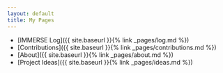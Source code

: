 ```yaml
---
layout: default
title: My Pages
---
```


  * [IMMERSE Log]({{ site.baseurl }}{% link _pages/log.md %})
  * [Contributions]({{ site.baseurl }}{% link _pages/contributions.md %})
  * [About]({{ site.baseurl }}{% link _pages/about.md %})
  * [Project Ideas]({{ site.baseurl }}{% link _pages/ideas.md %})
  